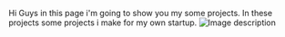 Hi Guys in this page i'm going to show you my some projects. In these projects some projects i make for my own startup.
<img src="https://cdn.pixabay.com/photo/2015/04/23/22/00/tree-736885_1280.jpg" alt="Image description">

